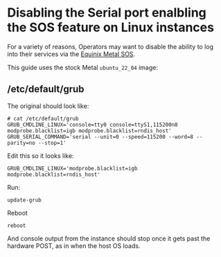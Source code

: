 # Disabling the Serial port enalbling the SOS feature on Linux instances

For a variety of reasons, Operators may want to disable the ability to log into their services via the [Equinix Metal SOS](https://deploy.equinix.com/developers/docs/metal/resilience-recovery/serial-over-ssh/).

This guide uses the stock Metal `ubuntu_22_04` image:

## /etc/default/grub

The original should look like:

```
# cat /etc/default/grub
GRUB_CMDLINE_LINUX='console=tty0 console=ttyS1,115200n8 modprobe.blacklist=igb modprobe.blacklist=rndis_host'
GRUB_SERIAL_COMMAND='serial --unit=0 --speed=115200 --word=8 --parity=no --stop=1'
```

Edit this so it looks like:

```
GRUB_CMDLINE_LINUX='modprobe.blacklist=igb modprobe.blacklist=rndis_host'
```

Run:

```
update-grub
```

Reboot

```
reboot
```

And console output from the instance should stop once it gets past the hardware POST, as in when the host OS loads.
